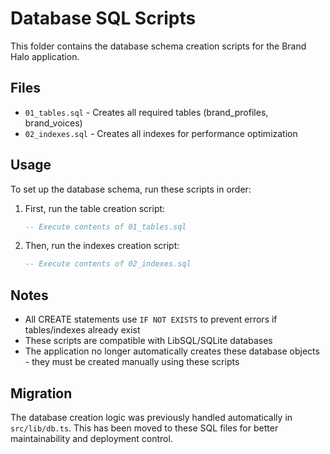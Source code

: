 # Database SQL Scripts

This folder contains the database schema creation scripts for the Brand Halo application.

## Files

- `01_tables.sql` - Creates all required tables (brand_profiles, brand_voices)
- `02_indexes.sql` - Creates all indexes for performance optimization

## Usage

To set up the database schema, run these scripts in order:

1. First, run the table creation script:
   ```sql
   -- Execute contents of 01_tables.sql
   ```

2. Then, run the indexes creation script:
   ```sql
   -- Execute contents of 02_indexes.sql
   ```

## Notes

- All CREATE statements use `IF NOT EXISTS` to prevent errors if tables/indexes already exist
- These scripts are compatible with LibSQL/SQLite databases
- The application no longer automatically creates these database objects - they must be created manually using these scripts

## Migration

The database creation logic was previously handled automatically in `src/lib/db.ts`. This has been moved to these SQL files for better maintainability and deployment control.